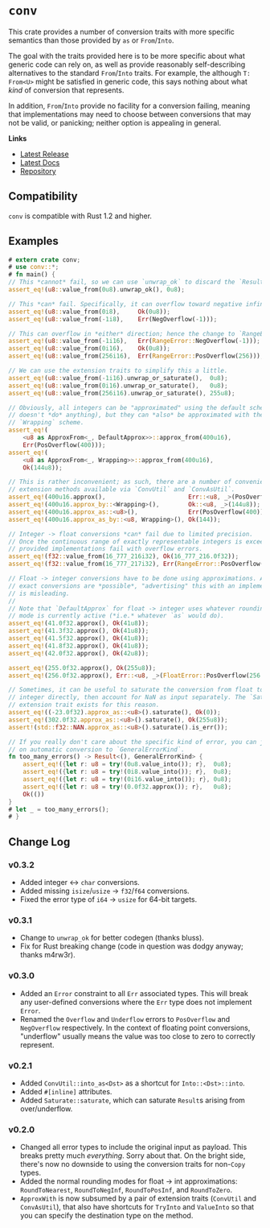 
# `conv`

This crate provides a number of conversion traits with more specific semantics than those provided by `as` or `From`/`Into`.

The goal with the traits provided here is to be more specific about what generic code can rely on, as well as provide reasonably self-describing alternatives to the standard `From`/`Into` traits. For example, the although `T: From<U>` might be satisfied in generic code, this says nothing about what *kind* of conversion that represents.

In addition, `From`/`Into` provide no facility for a conversion failing, meaning that implementations may need to choose between conversions that may not be valid, or panicking; neither option is appealing in general.

**Links**

* [Latest Release](https://crates.io/crates/conv/)
* [Latest Docs](https://danielkeep.github.io/rust-conv/doc/conv/index.html)
* [Repository](https://github.com/DanielKeep/rust-conv)

## Compatibility

`conv` is compatible with Rust 1.2 and higher.

## Examples

```rust
# extern crate conv;
# use conv::*;
# fn main() {
// This *cannot* fail, so we can use `unwrap_ok` to discard the `Result`.
assert_eq!(u8::value_from(0u8).unwrap_ok(), 0u8);

// This *can* fail. Specifically, it can overflow toward negative infinity.
assert_eq!(u8::value_from(0i8),     Ok(0u8));
assert_eq!(u8::value_from(-1i8),    Err(NegOverflow(-1)));

// This can overflow in *either* direction; hence the change to `RangeError`.
assert_eq!(u8::value_from(-1i16),   Err(RangeError::NegOverflow(-1)));
assert_eq!(u8::value_from(0i16),    Ok(0u8));
assert_eq!(u8::value_from(256i16),  Err(RangeError::PosOverflow(256)));

// We can use the extension traits to simplify this a little.
assert_eq!(u8::value_from(-1i16).unwrap_or_saturate(),  0u8);
assert_eq!(u8::value_from(0i16).unwrap_or_saturate(),   0u8);
assert_eq!(u8::value_from(256i16).unwrap_or_saturate(), 255u8);

// Obviously, all integers can be "approximated" using the default scheme (it
// doesn't *do* anything), but they can *also* be approximated with the
// `Wrapping` scheme.
assert_eq!(
    <u8 as ApproxFrom<_, DefaultApprox>>::approx_from(400u16),
    Err(PosOverflow(400)));
assert_eq!(
    <u8 as ApproxFrom<_, Wrapping>>::approx_from(400u16),
    Ok(144u8));

// This is rather inconvenient; as such, there are a number of convenience
// extension methods available via `ConvUtil` and `ConvAsUtil`.
assert_eq!(400u16.approx(),                       Err::<u8, _>(PosOverflow(400)));
assert_eq!(400u16.approx_by::<Wrapping>(),        Ok::<u8, _>(144u8));
assert_eq!(400u16.approx_as::<u8>(),              Err(PosOverflow(400)));
assert_eq!(400u16.approx_as_by::<u8, Wrapping>(), Ok(144));

// Integer -> float conversions *can* fail due to limited precision.
// Once the continuous range of exactly representable integers is exceeded, the
// provided implementations fail with overflow errors.
assert_eq!(f32::value_from(16_777_216i32), Ok(16_777_216.0f32));
assert_eq!(f32::value_from(16_777_217i32), Err(RangeError::PosOverflow(16_777_217)));

// Float -> integer conversions have to be done using approximations. Although
// exact conversions are *possible*, "advertising" this with an implementation
// is misleading.
//
// Note that `DefaultApprox` for float -> integer uses whatever rounding
// mode is currently active (*i.e.* whatever `as` would do).
assert_eq!(41.0f32.approx(), Ok(41u8));
assert_eq!(41.3f32.approx(), Ok(41u8));
assert_eq!(41.5f32.approx(), Ok(41u8));
assert_eq!(41.8f32.approx(), Ok(41u8));
assert_eq!(42.0f32.approx(), Ok(42u8));

assert_eq!(255.0f32.approx(), Ok(255u8));
assert_eq!(256.0f32.approx(), Err::<u8, _>(FloatError::PosOverflow(256.0)));

// Sometimes, it can be useful to saturate the conversion from float to
// integer directly, then account for NaN as input separately. The `Saturate`
// extension trait exists for this reason.
assert_eq!((-23.0f32).approx_as::<u8>().saturate(), Ok(0));
assert_eq!(302.0f32.approx_as::<u8>().saturate(), Ok(255u8));
assert!(std::f32::NAN.approx_as::<u8>().saturate().is_err());

// If you really don't care about the specific kind of error, you can just rely
// on automatic conversion to `GeneralErrorKind`.
fn too_many_errors() -> Result<(), GeneralErrorKind> {
    assert_eq!({let r: u8 = try!(0u8.value_into()); r},  0u8);
    assert_eq!({let r: u8 = try!(0i8.value_into()); r},  0u8);
    assert_eq!({let r: u8 = try!(0i16.value_into()); r}, 0u8);
    assert_eq!({let r: u8 = try!(0.0f32.approx()); r},   0u8);
    Ok(())
}
# let _ = too_many_errors();
# }
```

## Change Log

### v0.3.2

- Added integer ↔ `char` conversions.
- Added missing `isize`/`usize` → `f32`/`f64` conversions.
- Fixed the error type of `i64` → `usize` for 64-bit targets.

### v0.3.1

- Change to `unwrap_ok` for better codegen (thanks bluss).
- Fix for Rust breaking change (code in question was dodgy anyway; thanks m4rw3r).

### v0.3.0

- Added an `Error` constraint to all `Err` associated types. This will break any user-defined conversions where the `Err` type does not implement `Error`.
- Renamed the `Overflow` and `Underflow` errors to `PosOverflow` and `NegOverflow` respectively. In the context of floating point conversions, "underflow" usually means the value was too close to zero to correctly represent.

### v0.2.1

- Added `ConvUtil::into_as<Dst>` as a shortcut for `Into::<Dst>::into`.
- Added `#[inline]` attributes.
- Added `Saturate::saturate`, which can saturate `Result`s arising from over/underflow.

### v0.2.0

- Changed all error types to include the original input as payload. This breaks pretty much *everything*. Sorry about that. On the bright side, there's now no downside to using the conversion traits for non-`Copy` types.
- Added the normal rounding modes for float → int approximations: `RoundToNearest`, `RoundToNegInf`, `RoundToPosInf`, and `RoundToZero`.
- `ApproxWith` is now subsumed by a pair of extension traits (`ConvUtil` and `ConvAsUtil`), that also have shortcuts for `TryInto` and `ValueInto` so that you can specify the destination type on the method.

